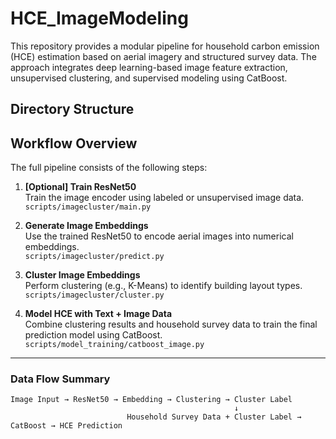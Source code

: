 # HCE_ImageModeling

This repository provides a modular pipeline for household carbon emission (HCE) estimation based on aerial imagery and structured survey data. The approach integrates deep learning-based image feature extraction, unsupervised clustering, and supervised modeling using CatBoost.

## Directory Structure

## Workflow Overview

The full pipeline consists of the following steps:

1. **[Optional] Train ResNet50**  
   Train the image encoder using labeled or unsupervised image data.  
   `scripts/imagecluster/main.py`

2. **Generate Image Embeddings**  
   Use the trained ResNet50 to encode aerial images into numerical embeddings.  
   `scripts/imagecluster/predict.py`

3. **Cluster Image Embeddings**  
   Perform clustering (e.g., K-Means) to identify building layout types.  
   `scripts/imagecluster/cluster.py`

4. **Model HCE with Text + Image Data**  
   Combine clustering results and household survey data to train the final prediction model using CatBoost.  
   `scripts/model_training/catboost_image.py`

---

### Data Flow Summary

```text
Image Input → ResNet50 → Embedding → Clustering → Cluster Label
                                                  ↓
                          Household Survey Data + Cluster Label → CatBoost → HCE Prediction
